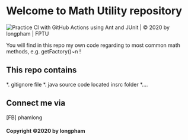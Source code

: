 # Welcome to Math Utility repository
![Practice CI with GitHub Actions using Ant and JUnit | © 2020 by longpham  | FPTU](https://github.com/long-newbie/math-util/workflows/Practice%20CI%20with%20GitHub%20Actions%20using%20Ant%20and%20JUnit%20%7C%20%C2%A9%202020%20by%20longpham%20%20%7C%20FPTU/badge.svg)

You will find in this repo my own code 
regarding to most common math methods, e.g.
getFactory()~n !
## This repo contains
*. gitignore file
*. java source code located insrc folder
*....


## Connect me via
[FB] phamlong

#### Copyright ©2020 by longpham 
